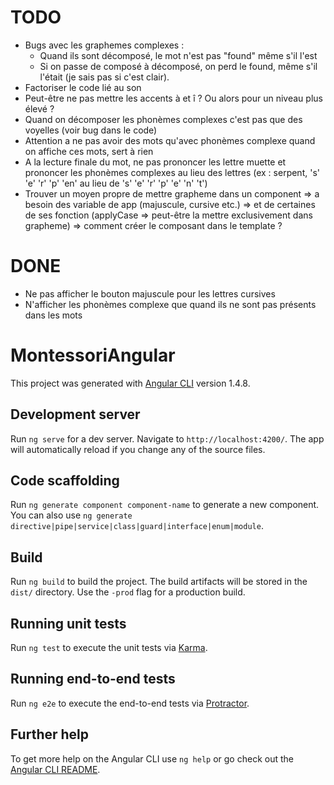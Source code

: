 # TODO

- Bugs avec les graphemes complexes :
  - Quand ils sont décomposé, le mot n'est pas "found" même s'il l'est
  - Si on passe de composé à décomposé, on perd le found, même s'il l'était (je sais pas si c'est clair). 
- Factoriser le code lié au son
- Peut-être ne pas mettre les accents à et î ? Ou alors pour un niveau plus élevé ?
- Quand on décomposer les phonèmes complexes c'est pas que des voyelles (voir bug dans le code)
- Attention a ne pas avoir des mots qu'avec phonèmes complexe quand on affiche ces mots, sert à rien
- A la lecture finale du mot, ne pas prononcer les lettre muette et prononcer les phonèmes complexes au lieu des lettres (ex : serpent, 's' 'e' 'r' 'p' 'en' au lieu de 's' 'e' 'r' 'p' 'e' 'n' 't')
- Trouver un moyen propre de mettre grapheme dans un component
  => a besoin des variable de app (majuscule, cursive etc.)
  => et de certaines de ses fonction (applyCase => peut-être la mettre exclusivement dans grapheme)
  => comment créer le composant dans le template ?

# DONE

- Ne pas afficher le bouton majuscule pour les lettres cursives
- N'afficher les phonèmes complexe que quand ils ne sont pas présents dans les mots

# MontessoriAngular

This project was generated with [Angular CLI](https://github.com/angular/angular-cli) version 1.4.8.

## Development server

Run `ng serve` for a dev server. Navigate to `http://localhost:4200/`. The app will automatically reload if you change any of the source files.

## Code scaffolding

Run `ng generate component component-name` to generate a new component. You can also use `ng generate directive|pipe|service|class|guard|interface|enum|module`.

## Build

Run `ng build` to build the project. The build artifacts will be stored in the `dist/` directory. Use the `-prod` flag for a production build.

## Running unit tests

Run `ng test` to execute the unit tests via [Karma](https://karma-runner.github.io).

## Running end-to-end tests

Run `ng e2e` to execute the end-to-end tests via [Protractor](http://www.protractortest.org/).

## Further help

To get more help on the Angular CLI use `ng help` or go check out the [Angular CLI README](https://github.com/angular/angular-cli/blob/master/README.md).

